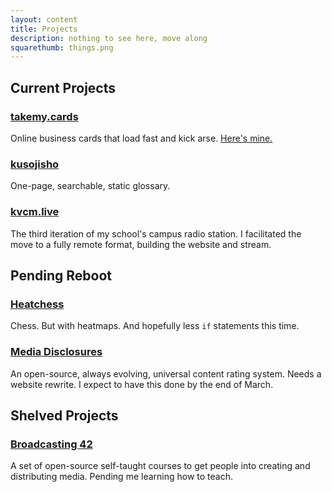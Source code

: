 ```yaml
---
layout: content
title: Projects
description: nothing to see here, move along
squarethumb: things.png
---
```


## Current Projects
### [takemy.cards](https://takemy.cards)
Online business cards that load fast and kick arse. [Here's mine.](https://takemy.cards/oofdere)

### [kusojisho](https://kusojisho.moe)
One-page, searchable, static glossary.

### [kvcm.live](https://kvcm.live)
The third iteration of my school's campus radio station. I facilitated the move to a fully remote format, building the website and stream.

## Pending Reboot
### [Heatchess](https://heatchess.com)
Chess. But with heatmaps. And hopefully less `if` statements this time.

### [Media Disclosures](https://disclosures.media)
An open-source, always evolving, universal content rating system. Needs a website rewrite. I expect to have this done by the end of March.

## Shelved Projects
### [Broadcasting 42](https://github.com/oofdere/b42)
A set of open-source self-taught courses to get people into creating and distributing media. Pending me learning how to teach.
